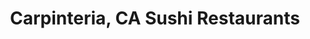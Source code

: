 ---
layout: city
title: Carpinteria, CA Sushi Restaurants
permalink: /california/carpinteria/
stateAbbr: CA
stateName: California
cityName: Carpinteria

---